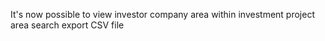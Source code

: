 It's now possible to view investor company area within investment project area search export CSV file
